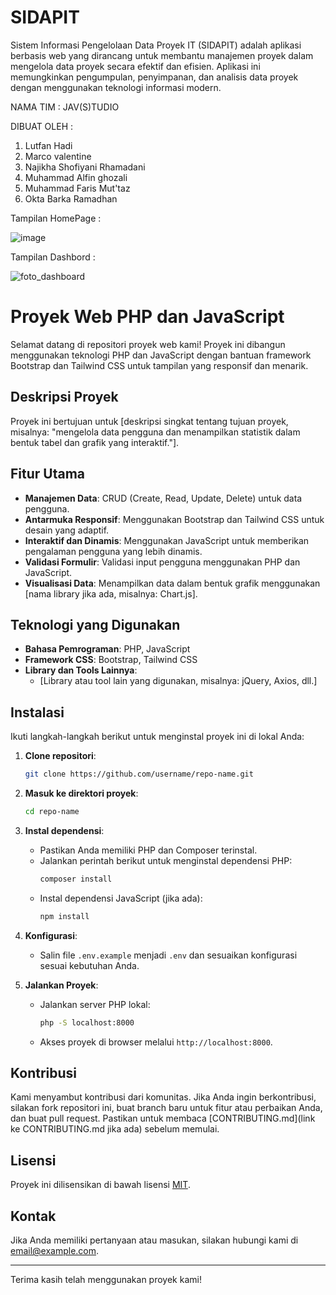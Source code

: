 # SIDAPIT

Sistem Informasi Pengelolaan Data Proyek IT (SIDAPIT) adalah aplikasi berbasis web yang dirancang untuk membantu manajemen proyek dalam mengelola data proyek secara efektif dan efisien. Aplikasi ini memungkinkan pengumpulan, penyimpanan, dan analisis data proyek dengan menggunakan teknologi informasi modern.

NAMA TIM : JAV(S)TUDIO

DIBUAT OLEH :
1. Lutfan Hadi
2. Marco valentine
3. Najikha Shofiyani Rhamadani
4. Muhammad Alfin ghozali
5. Muhammad Faris Mut'taz
6. Okta Barka Ramadhan


Tampilan HomePage :

![image](https://github.com/user-attachments/assets/8d18251d-7b6b-4356-8fb9-0a7e00033115)

Tampilan Dashbord :

![foto_dashboard](https://github.com/user-attachments/assets/bebeb07a-1da0-4067-86e4-e7b75e4b7658)


# Proyek Web PHP dan JavaScript

Selamat datang di repositori proyek web kami! Proyek ini dibangun menggunakan teknologi PHP dan JavaScript dengan bantuan framework Bootstrap dan Tailwind CSS untuk tampilan yang responsif dan menarik.

## Deskripsi Proyek

Proyek ini bertujuan untuk [deskripsi singkat tentang tujuan proyek, misalnya: "mengelola data pengguna dan menampilkan statistik dalam bentuk tabel dan grafik yang interaktif."].

## Fitur Utama

- **Manajemen Data**: CRUD (Create, Read, Update, Delete) untuk data pengguna.
- **Antarmuka Responsif**: Menggunakan Bootstrap dan Tailwind CSS untuk desain yang adaptif.
- **Interaktif dan Dinamis**: Menggunakan JavaScript untuk memberikan pengalaman pengguna yang lebih dinamis.
- **Validasi Formulir**: Validasi input pengguna menggunakan PHP dan JavaScript.
- **Visualisasi Data**: Menampilkan data dalam bentuk grafik menggunakan [nama library jika ada, misalnya: Chart.js].

## Teknologi yang Digunakan

- **Bahasa Pemrograman**: PHP, JavaScript
- **Framework CSS**: Bootstrap, Tailwind CSS
- **Library dan Tools Lainnya**:
  - [Library atau tool lain yang digunakan, misalnya: jQuery, Axios, dll.]

## Instalasi

Ikuti langkah-langkah berikut untuk menginstal proyek ini di lokal Anda:

1. **Clone repositori**:
    ```bash
    git clone https://github.com/username/repo-name.git
    ```

2. **Masuk ke direktori proyek**:
    ```bash
    cd repo-name
    ```

3. **Instal dependensi**:
    - Pastikan Anda memiliki PHP dan Composer terinstal.
    - Jalankan perintah berikut untuk menginstal dependensi PHP:
      ```bash
      composer install
      ```
    - Instal dependensi JavaScript (jika ada):
      ```bash
      npm install
      ```

4. **Konfigurasi**:
    - Salin file `.env.example` menjadi `.env` dan sesuaikan konfigurasi sesuai kebutuhan Anda.

5. **Jalankan Proyek**:
    - Jalankan server PHP lokal:
      ```bash
      php -S localhost:8000
      ```

    - Akses proyek di browser melalui `http://localhost:8000`.

## Kontribusi

Kami menyambut kontribusi dari komunitas. Jika Anda ingin berkontribusi, silakan fork repositori ini, buat branch baru untuk fitur atau perbaikan Anda, dan buat pull request. Pastikan untuk membaca [CONTRIBUTING.md](link ke CONTRIBUTING.md jika ada) sebelum memulai.

## Lisensi

Proyek ini dilisensikan di bawah lisensi [MIT](LICENSE).

## Kontak

Jika Anda memiliki pertanyaan atau masukan, silakan hubungi kami di [email@example.com](mailto:email@example.com).

---

Terima kasih telah menggunakan proyek kami!













